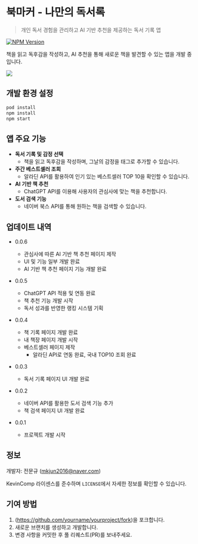 # 북마커 - 나만의 독서록  
> 개인 독서 경험을 관리하고 AI 기반 추천을 제공하는 독서 기록 앱

[![NPM Version][npm-image]][npm-url]

책을 읽고 독후감을 작성하고, AI 추천을 통해 새로운 책을 발견할 수 있는 앱을 개발 중입니다.  

![](../header.png)

## 개발 환경 설정

```sh
pod install
npm install
npm start
```

## 앱 주요 기능  
- **독서 기록 및 감정 선택**  
  - 책을 읽고 독후감을 작성하며, 그날의 감정을 태그로 추가할 수 있습니다.  
- **주간 베스트셀러 조회**  
  - 알라딘 API를 활용하여 인기 있는 베스트셀러 TOP 10을 확인할 수 있습니다.  
- **AI 기반 책 추천**  
  - ChatGPT API를 이용해 사용자의 관심사에 맞는 책을 추천합니다.  
- **도서 검색 기능**  
  - 네이버 북스 API를 통해 원하는 책을 검색할 수 있습니다.

## 업데이트 내역  

* 0.0.6  
    * 관심사에 따른 AI 기반 책 추천 페이지 제작  
    * UI 및 기능 일부 개발 완료
    * AI 기반 책 추천 페이지 기능 개발 완료 

* 0.0.5  
    * ChatGPT API 적용 및 연동 완료
    * 책 추천 기능 개발 시작  
    * 독서 성과를 반영한 랭킹 시스템 기획

* 0.0.4  
    * 책 기록 페이지 개발 완료
    * 내 책장 페이지 개발 시작
    * 베스트셀러 페이지 제작  
        - 알라딘 API로 연동 완료, 국내 TOP10 조회 완료  

* 0.0.3
    * 독서 기록 페이지 UI 개발 완료

* 0.0.2
    * 네이버 API를 활용한 도서 검색 기능 추가 
    * 책 검색 페이지 UI 개발 완료

* 0.0.1  
    * 프로젝트 개발 시작  

## 정보

개발자: 전문규 (mkjun2016@naver.com)

KevinComp 라이센스를 준수하며 ``LICENSE``에서 자세한 정보를 확인할 수 있습니다.

## 기여 방법

1. (<https://github.com/yourname/yourproject/fork>)을 포크합니다.
2. 새로운 브랜치를 생성하고 개발합니다.
3. 변경 사항을 커밋한 후 풀 리퀘스트(PR)를 보내주세요.

<!-- Markdown link & img dfn's -->
[npm-image]: https://img.shields.io/npm/v/datadog-metrics.svg?style=flat-square
[npm-url]: https://npmjs.org/package/datadog-metrics
[npm-downloads]: https://img.shields.io/npm/dm/datadog-metrics.svg?style=flat-square
[travis-image]: https://img.shields.io/travis/dbader/node-datadog-metrics/master.svg?style=flat-square
[travis-url]: https://travis-ci.org/dbader/node-datadog-metrics
[wiki]: https://github.com/yourname/yourproject/wiki